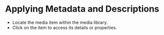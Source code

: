 # Applying Metadata and Descriptions

* Locate the media item within the media library.
* Click on the item to access its details or properties.
